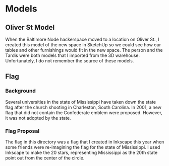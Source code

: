 # Models

## Oliver St Model

When the Baltimore Node hackerspace moved to a location on Oliver St., I 
created this model of the new space in SketchUp so we could see how our 
tables and other furnishings would fit in the new space.  The person and 
the Tardis were both models that I imported from the 3D warehouse.  Unfortunately, I do not remember the source of these models.

## Flag 

### Background
Several universities in the state of Mississippi have taken down the state 
flag after the church shooting in Charleston, South Carolina. In 2001, a new 
flag that did not contain the Confederate emblem were proposed.  However,
it was not adopted by the state.  

### Flag Proposal
The flag in this directory was a flag that I created in Inkscape this year 
when some friends were re-imagining the flag for the state of Mississippi. 
I used Inkscape to make the 20 stars, representing Mississippi as the 20th
state point out from the center of the circle.
